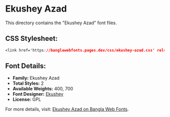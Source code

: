 # Ekushey Azad

This directory contains the "Ekushey Azad" font files.

## CSS Stylesheet:
```css
<link href='https://banglawebfonts.pages.dev/css/ekushey-azad.css' rel='stylesheet'>
```

## Font Details:
- **Family:** Ekushey Azad
- **Total Styles:** 2
- **Available Weights:** 400, 700
- **Font Designer:** [Ekushey](https://ekushey.org/)
- **License:** GPL

For more details, visit: [Ekushey Azad on Bangla Web Fonts](https://banglawebfonts.pages.dev/ekushey-azad/#about).